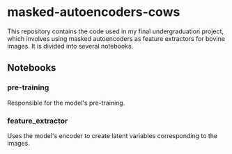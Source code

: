 # masked-autoencoders-cows

This repository contains the code used in my final undergraduation project, which involves using masked autoencoders as feature extractors for bovine images. It is divided into several notebooks.

## Notebooks

### pre-training
Responsible for the model's pre-training.

### feature_extractor
Uses the model's encoder to create latent variables corresponding to the images.